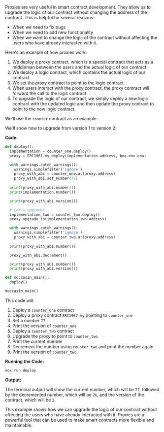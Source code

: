 Proxies are very useful in smart contract development. They allow us to upgrade the logic of our contract without changing the address of the contract. This is helpful for several reasons:

* When we need to fix bugs
* When we need to add new functionality
* When we want to change the logic of the contract without affecting the users who have already interacted with it.

Here's an example of how proxies work:

1. We deploy a proxy contract, which is a special contract that acts as a middleman between the users and the actual logic of our contract.
2. We deploy a logic contract, which contains the actual logic of our contract.
3. We set the proxy contract to point to the logic contract.
4. When users interact with the proxy contract, the proxy contract will forward the call to the logic contract.
5. To upgrade the logic of our contract, we simply deploy a new logic contract with the updated logic and then update the proxy contract to point to the new logic contract.

We'll use the `counter` contract as an example. 

We'll show how to upgrade from version 1 to version 2:

**Code:**

```python
def deploy():
  implementation = counter_one.deploy()
  proxy = ERC1967.vy_deploy(implementation.address, boa.env.eoa)

  with warnings.catch_warnings():
    warnings.simplefilter('ignore')
    proxy_with_abi = counter_one.at(proxy.address)
    proxy_with_abi.set_number(77)
    
  print(proxy_with_abi.number())
  print(implementation.number())

  print(proxy_with_abi.version())

  # Let's upgrade!
  implementation_two = counter_two.deploy()
  proxy.upgrade_to(implementation_two.address)

  with warnings.catch_warnings():
    warnings.simplefilter('ignore')
    proxy_with_abi = counter_two.at(proxy.address)
    
  print(proxy_with_abi.number())

  proxy_with_abi.decrement()

  print(proxy_with_abi.number())
  print(proxy_with_abi.version())

def moccasin_main():
  deploy()

moccasin_main()

```

This code will:

1. Deploy a `counter_one` contract
2. Deploy a proxy contract `ERC1967.vy` pointing to `counter_one`
3. Set a number `77`
4. Print the version of `counter_one`
5. Deploy a `counter_two` contract
6. Upgrade the proxy to point to `counter_two` 
7. Print the current number
8. Decrement the number using `counter_two` and print the number again
9. Print the version of `counter_two`

**Running the Code:**

```bash
mox run deploy 
```

**Output:**

The terminal output will show the current number, which will be `77`, followed by the decremented number, which will be `76`, and the version of the contract, which will be `2`.

This example shows how we can upgrade the logic of our contract without affecting the users who have already interacted with it. Proxies are a powerful tool that can be used to make smart contracts more flexible and maintainable. 
